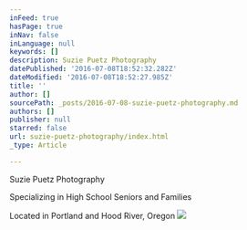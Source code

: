 ```yaml
---
inFeed: true
hasPage: true
inNav: false
inLanguage: null
keywords: []
description: Suzie Puetz Photography
datePublished: '2016-07-08T18:52:32.282Z'
dateModified: '2016-07-08T18:52:27.985Z'
title: ''
author: []
sourcePath: _posts/2016-07-08-suzie-puetz-photography.md
authors: []
publisher: null
starred: false
url: suzie-puetz-photography/index.html
_type: Article

---
```

Suzie Puetz Photography

Specializing in High School Seniors and Families

Located in Portland and Hood River, Oregon
![](https://the-grid-user-content.s3-us-west-2.amazonaws.com/e246adbb-5fc7-4fd8-84d2-afd9fb22dffc.jpg)